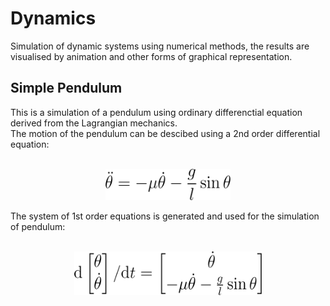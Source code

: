 # Dynamics
Simulation of dynamic systems using numerical methods, the results are visualised by animation and other forms of graphical representation.

## Simple Pendulum
This is a simulation of a pendulum using ordinary differenctial equation derived from the Lagrangian mechanics.<br/>
The motion of the pendulum can be descibed using a 2nd order differential equation:<br/>
<br/>
<p align="center">
    <img src="./assets/images/Eqn_Simple_Pendulum.png?raw=true" width="200" height="50">
</p>
The system of 1st order equations is generated and used for the simulation of pendulum:<br/>
<br/>
<p align="center">
    <img src="./assets/images/Eqn_1ord_Sys_Sim_Pen.png?raw=true" width="300" height="70"> <br/>
</p>